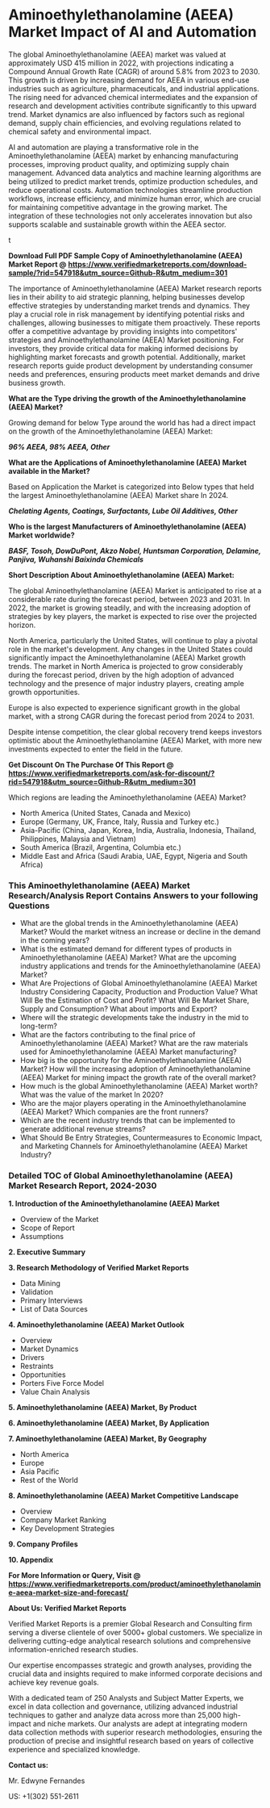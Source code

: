 <meta name="title" content="Global Aminoethylethanolamine (AEEA) Market Impact of AI and Automation"><meta name="description" content="The global Aminoethylethanolamine (AEEA) market was valued at approximately USD 415 million in 2022, with projections indicating a Compound Annual Growth Rate (CAGR) o"><meta name="title" content="Aminoethylethanolamine (AEEA) Market Size, Share, Scope, Trends, Growth, Opportunities, Analysis, Forecast"><h1>Aminoethylethanolamine (AEEA) Market Impact of AI and Automation</h1><p>The global Aminoethylethanolamine (AEEA) market was valued at approximately USD 415 million in 2022, with projections indicating a Compound Annual Growth Rate (CAGR) of around 5.8% from 2023 to 2030. This growth is driven by increasing demand for AEEA in various end-use industries such as agriculture, pharmaceuticals, and industrial applications. The rising need for advanced chemical intermediates and the expansion of research and development activities contribute significantly to this upward trend. Market dynamics are also influenced by factors such as regional demand, supply chain efficiencies, and evolving regulations related to chemical safety and environmental impact.</p><p>AI and automation are playing a transformative role in the Aminoethylethanolamine (AEEA) market by enhancing manufacturing processes, improving product quality, and optimizing supply chain management. Advanced data analytics and machine learning algorithms are being utilized to predict market trends, optimize production schedules, and reduce operational costs. Automation technologies streamline production workflows, increase efficiency, and minimize human error, which are crucial for maintaining competitive advantage in the growing market. The integration of these technologies not only accelerates innovation but also supports scalable and sustainable growth within the AEEA sector.</p>t</p><p id="" class=""><strong>Download Full PDF Sample Copy of Aminoethylethanolamine (AEEA) Market Report @ <a href="https://www.verifiedmarketreports.com/download-sample/?rid=547918&utm_source=Github-R&utm_medium=301" target="_blank">https://www.verifiedmarketreports.com/download-sample/?rid=547918&utm_source=Github-R&utm_medium=301</a></strong></p><p>The importance of&nbsp;Aminoethylethanolamine (AEEA) Market research reports lies in their ability to aid strategic planning, helping businesses develop effective strategies by understanding market trends and dynamics. They play a crucial role in risk management by identifying potential risks and challenges, allowing businesses to mitigate them proactively. These reports offer a competitive advantage by providing insights into competitors' strategies and Aminoethylethanolamine (AEEA) Market positioning. For investors, they provide critical data for making informed decisions by highlighting market forecasts and growth potential. Additionally, market research reports guide product development by understanding consumer needs and preferences, ensuring products meet market demands and drive business growth.</p><p><strong>What are the&nbsp;Type driving the growth of the Aminoethylethanolamine (AEEA) Market?</strong></p><p id="" class="">Growing demand for below Type around the world has had a direct impact on the growth of the Aminoethylethanolamine (AEEA) Market:</p><em><strong>96% AEEA, 98% AEEA, Other</strong></em></p><strong>What are the&nbsp;Applications&nbsp;of Aminoethylethanolamine (AEEA) Market available in the Market?</strong></p><p id="" class="">Based on Application the Market is categorized into Below types that held the largest Aminoethylethanolamine (AEEA) Market share In 2024.</p><em><strong>Chelating Agents, Coatings, Surfactants, Lube Oil Additives, Other</strong></em></p><strong>Who is the largest Manufacturers of Aminoethylethanolamine (AEEA) Market worldwide?</strong></p><p><em><strong>BASF, Tosoh, DowDuPont, Akzo Nobel, Huntsman Corporation, Delamine, Panjiva, Wuhanshi Baixinda Chemicals</strong></em></p><p id="" class=""><strong>Short Description About Aminoethylethanolamine (AEEA) Market:</strong></p><p>The global Aminoethylethanolamine (AEEA) Market is anticipated to rise at a considerable rate during the forecast period, between 2023 and 2031. In 2022, the market is growing steadily, and with the increasing adoption of strategies by key players, the market is expected to rise over the projected horizon.</p><p>North America, particularly the United States, will continue to play a pivotal role in the market's development. Any changes in the United States could significantly impact the Aminoethylethanolamine (AEEA) Market growth trends. The market in North America is projected to grow considerably during the forecast period, driven by the high adoption of advanced technology and the presence of major industry players, creating ample growth opportunities.</p><p>Europe is also expected to experience significant growth in the global market, with a strong CAGR during the forecast period from 2024 to 2031.</p><p>Despite intense competition, the clear global recovery trend keeps investors optimistic about the Aminoethylethanolamine (AEEA) Market, with more new investments expected to enter the field in the future.</p><p id="" class=""><strong>Get Discount On The Purchase Of This Report @ <a href="https://www.verifiedmarketreports.com/ask-for-discount/?rid=547918&utm_source=Github-R&utm_medium=301" target="_blank">https://www.verifiedmarketreports.com/ask-for-discount/?rid=547918&utm_source=Github-R&utm_medium=301</a></strong></p>Which regions are leading the Aminoethylethanolamine (AEEA) Market?</p><ul><li>North America (United States, Canada and Mexico)</li><li>Europe (Germany, UK, France, Italy, Russia and Turkey etc.)</li><li>Asia-Pacific (China, Japan, Korea, India, Australia, Indonesia, Thailand, Philippines, Malaysia and Vietnam)</li><li>South America (Brazil, Argentina, Columbia etc.)</li><li>Middle East and Africa (Saudi Arabia, UAE, Egypt, Nigeria and South Africa)</li></ul><h3 id="" class="">This Aminoethylethanolamine (AEEA) Market Research/Analysis Report Contains Answers to your following Questions</h3><ul><li>What are the global trends in the Aminoethylethanolamine (AEEA) Market? Would the market witness an increase or decline in the demand in the coming years?</li><li>What is the estimated demand for different types of products in Aminoethylethanolamine (AEEA) Market? What are the upcoming industry applications and trends for the Aminoethylethanolamine (AEEA) Market?</li><li>What Are Projections of Global Aminoethylethanolamine (AEEA) Market Industry Considering Capacity, Production and Production Value? What Will Be the Estimation of Cost and Profit? What Will Be Market Share, Supply and Consumption? What about imports and Export?</li><li>Where will the strategic developments take the industry in the mid to long-term?</li><li>What are the factors contributing to the final price of Aminoethylethanolamine (AEEA) Market? What are the raw materials used for Aminoethylethanolamine (AEEA) Market manufacturing?</li><li>How big is the opportunity for the Aminoethylethanolamine (AEEA) Market? How will the increasing adoption of Aminoethylethanolamine (AEEA) Market for mining impact the growth rate of the overall market?</li><li>How much is the global Aminoethylethanolamine (AEEA) Market worth? What was the value of the market In 2020?</li><li>Who are the major players operating in the Aminoethylethanolamine (AEEA) Market? Which companies are the front runners?</li><li>Which are the recent industry trends that can be implemented to generate additional revenue streams?</li><li>What Should Be Entry Strategies, Countermeasures to Economic Impact, and Marketing Channels for Aminoethylethanolamine (AEEA) Market Industry?</li></ul><h3 id="" class="">Detailed TOC of Global Aminoethylethanolamine (AEEA) Market Research Report, 2024-2030</h3><p id="" class=""><strong>1. Introduction of the Aminoethylethanolamine (AEEA) Market</strong></p><ul><li>Overview of the Market</li><li>Scope of Report</li><li>Assumptions</li></ul><p id="" class=""><strong>2. Executive Summary</strong></p><p id="" class=""><strong>3. Research Methodology of Verified Market Reports</strong></p><ul><li>Data Mining</li><li>Validation</li><li>Primary Interviews</li><li>List of Data Sources</li></ul><p id="" class=""><strong>4. Aminoethylethanolamine (AEEA) Market Outlook</strong></p><ul><li>Overview</li><li>Market Dynamics</li><li>Drivers</li><li>Restraints</li><li>Opportunities</li><li>Porters Five Force Model</li><li>Value Chain Analysis</li></ul><p id="" class=""><strong>5. Aminoethylethanolamine (AEEA) Market, By Product</strong></p><p id="" class=""><strong>6. Aminoethylethanolamine (AEEA) Market, By Application</strong></p><p id="" class=""><strong>7. Aminoethylethanolamine (AEEA) Market, By Geography</strong></p><ul><li>North America</li><li>Europe</li><li>Asia Pacific</li><li>Rest of the World</li></ul><p id="" class=""><strong>8. Aminoethylethanolamine (AEEA) Market Competitive Landscape</strong></p><ul><li>Overview</li><li>Company Market Ranking</li><li>Key Development Strategies</li></ul><p id="" class=""><strong>9. Company Profiles</strong></p><p id="" class=""><strong>10. Appendix</strong></p><p id="" class=""><strong>For More Information or Query, Visit @ <a href="https://www.verifiedmarketreports.com/product/aminoethylethanolamine-aeea-market-size-and-forecast/" target="_blank">https://www.verifiedmarketreports.com/product/aminoethylethanolamine-aeea-market-size-and-forecast/</a></strong></p><p id="" class=""><strong>About Us: Verified Market Reports</strong></p><p id="" class="">Verified Market Reports is a premier Global Research and Consulting firm serving a diverse clientele of over 5000+ global customers. We specialize in delivering cutting-edge analytical research solutions and comprehensive information-enriched research studies.</p><p id="" class="">Our expertise encompasses strategic and growth analyses, providing the crucial data and insights required to make informed corporate decisions and achieve key revenue goals.</p><p id="" class="">With a dedicated team of 250 Analysts and Subject Matter Experts, we excel in data collection and governance, utilizing advanced industrial techniques to gather and analyze data across more than 25,000 high-impact and niche markets. Our analysts are adept at integrating modern data collection methods with superior research methodologies, ensuring the production of precise and insightful research based on years of collective experience and specialized knowledge.</p><p id="" class=""><strong>Contact us:</strong></p><p id="" class="">Mr. Edwyne Fernandes</p><p id="" class="">US: +1(302) 551-2611</p>